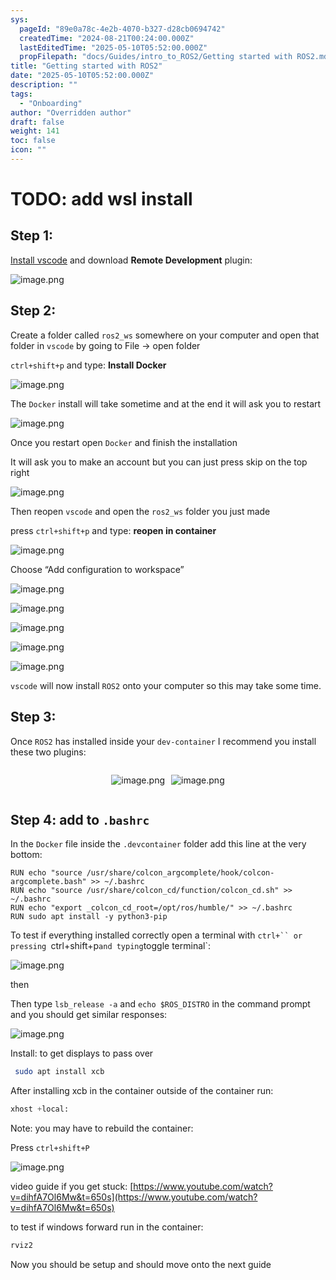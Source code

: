 ```yaml
---
sys:
  pageId: "89e0a78c-4e2b-4070-b327-d28cb0694742"
  createdTime: "2024-08-21T00:24:00.000Z"
  lastEditedTime: "2025-05-10T05:52:00.000Z"
  propFilepath: "docs/Guides/intro_to_ROS2/Getting started with ROS2.md"
title: "Getting started with ROS2"
date: "2025-05-10T05:52:00.000Z"
description: ""
tags:
  - "Onboarding"
author: "Overridden author"
draft: false
weight: 141
toc: false
icon: ""
---
```


# TODO: add wsl install

## Step 1:

[Install vscode](https://code.visualstudio.com/download) and download **Remote Development** plugin:

![image.png](https://prod-files-secure.s3.us-west-2.amazonaws.com/d518164a-d88e-44d1-a4ee-3adb3bd8bce0/efb52993-1881-4a40-b95e-6f020334f022/image.png?X-Amz-Algorithm=AWS4-HMAC-SHA256&X-Amz-Content-Sha256=UNSIGNED-PAYLOAD&X-Amz-Credential=ASIAZI2LB466XGDISWQT%2F20250612%2Fus-west-2%2Fs3%2Faws4_request&X-Amz-Date=20250612T230928Z&X-Amz-Expires=3600&X-Amz-Security-Token=IQoJb3JpZ2luX2VjEB8aCXVzLXdlc3QtMiJIMEYCIQDOgye6Ha0kFePJiTjBkygwPfvFj6looukfUY1SKnfw6QIhAK%2BoSQemd5FA3GaztPQohMHpgFZ7hRevC7WW6ydm4HmlKogECPj%2F%2F%2F%2F%2F%2F%2F%2F%2F%2FwEQABoMNjM3NDIzMTgzODA1Igz5EF3MiTf8LJkjhlAq3AN7DcFVmedVUG8JSJntCOovv1LgBq9nA5lerumrrrofYYgAfV9xRA0Z6hV4IzTLn5L1HcIxGHAK9nHSi9C7Y0r2JzkgLfDNqlVuz%2FGeuYURYBC2yzfpwT0wnyWso8TJT9fvOaPneR%2Fq3XuMLYE30dtmO72R6vy9rt%2BWQt%2FITFA5zTqjbusuzjm6vY%2BpgU7iVtxFriEyEbASc6lniFz1FyX5dcboOWIyL9BqcYkAk7AUm9gJ8TlMCgJgzThAa5FXaWmk%2FVRLaukCcHm28z9bDnv8zd7GFjOtBXnzMaEjlvbg0w6uP5tWHXy6X8A4gb1gbV%2Bd5qpylPfZWG74A6HE8OS8qqlyLnX8b%2BXAPzyMsPhGuy7HxcC4xtDRrr39vWail5jreGfCvtEvT5New%2BkaXVsXysjJ0R9jCjd6gJsbbfpq7oK4dPDp1BInLhczRFqqjCqo5tfWh3B2t50nMC8sWgDUuakHw0%2FIBCqNkNDkyK2443UBL7KfTpXJyPzvajEyFxLTVF3QW50c1k92W3kPFF8MPtK%2B6GoZPJ8ekgDQD19e81BX6Te383nXAuRcXtZpDMYv%2FIci0%2F4MYwcOooZngadbrEhIzDDsVYelUckTKLFcw3oPuSwZhSw72QDNcTC1uK3CBjqkAclQmOCoBoss363%2FCqeeYBrZo7C%2B5e7YB1Z%2BNLs1z0c1bb3H%2BaLnBP3cy6EHv2zOEz5UYX14Ni5FEj%2FBxr0XcRGKoxoDaz5n7RvzSC%2By19tqBB83Kckfg3Xi8xFwqGiOv3hH7zE3QehMQr7zr5HfOxxAP1ROfjWsgzsVCA1V3oYlslJFPpuNUFfLEYENVRyhAxFskmMmqgs3PXXoyWfmap0ET6Lp&X-Amz-Signature=f9c7932e49562fa028059f25e42b6689c9ea0d4f2f271892fffcb4b173daa6ff&X-Amz-SignedHeaders=host&x-amz-checksum-mode=ENABLED&x-id=GetObject)

## Step 2:

Create a folder called `ros2_ws` somewhere on your computer and open that folder in `vscode` by going to File → open folder 

`ctrl+shift+p` and type: **Install Docker**

![image.png](https://prod-files-secure.s3.us-west-2.amazonaws.com/d518164a-d88e-44d1-a4ee-3adb3bd8bce0/2269dc0e-1cd5-47ff-bceb-c04ad9b2eab0/image.png?X-Amz-Algorithm=AWS4-HMAC-SHA256&X-Amz-Content-Sha256=UNSIGNED-PAYLOAD&X-Amz-Credential=ASIAZI2LB466XGDISWQT%2F20250612%2Fus-west-2%2Fs3%2Faws4_request&X-Amz-Date=20250612T230928Z&X-Amz-Expires=3600&X-Amz-Security-Token=IQoJb3JpZ2luX2VjEB8aCXVzLXdlc3QtMiJIMEYCIQDOgye6Ha0kFePJiTjBkygwPfvFj6looukfUY1SKnfw6QIhAK%2BoSQemd5FA3GaztPQohMHpgFZ7hRevC7WW6ydm4HmlKogECPj%2F%2F%2F%2F%2F%2F%2F%2F%2F%2FwEQABoMNjM3NDIzMTgzODA1Igz5EF3MiTf8LJkjhlAq3AN7DcFVmedVUG8JSJntCOovv1LgBq9nA5lerumrrrofYYgAfV9xRA0Z6hV4IzTLn5L1HcIxGHAK9nHSi9C7Y0r2JzkgLfDNqlVuz%2FGeuYURYBC2yzfpwT0wnyWso8TJT9fvOaPneR%2Fq3XuMLYE30dtmO72R6vy9rt%2BWQt%2FITFA5zTqjbusuzjm6vY%2BpgU7iVtxFriEyEbASc6lniFz1FyX5dcboOWIyL9BqcYkAk7AUm9gJ8TlMCgJgzThAa5FXaWmk%2FVRLaukCcHm28z9bDnv8zd7GFjOtBXnzMaEjlvbg0w6uP5tWHXy6X8A4gb1gbV%2Bd5qpylPfZWG74A6HE8OS8qqlyLnX8b%2BXAPzyMsPhGuy7HxcC4xtDRrr39vWail5jreGfCvtEvT5New%2BkaXVsXysjJ0R9jCjd6gJsbbfpq7oK4dPDp1BInLhczRFqqjCqo5tfWh3B2t50nMC8sWgDUuakHw0%2FIBCqNkNDkyK2443UBL7KfTpXJyPzvajEyFxLTVF3QW50c1k92W3kPFF8MPtK%2B6GoZPJ8ekgDQD19e81BX6Te383nXAuRcXtZpDMYv%2FIci0%2F4MYwcOooZngadbrEhIzDDsVYelUckTKLFcw3oPuSwZhSw72QDNcTC1uK3CBjqkAclQmOCoBoss363%2FCqeeYBrZo7C%2B5e7YB1Z%2BNLs1z0c1bb3H%2BaLnBP3cy6EHv2zOEz5UYX14Ni5FEj%2FBxr0XcRGKoxoDaz5n7RvzSC%2By19tqBB83Kckfg3Xi8xFwqGiOv3hH7zE3QehMQr7zr5HfOxxAP1ROfjWsgzsVCA1V3oYlslJFPpuNUFfLEYENVRyhAxFskmMmqgs3PXXoyWfmap0ET6Lp&X-Amz-Signature=f91776d854e8698b5083596845b5dc2859ff76200f5e8b3d4f8c4c9df3ae6eda&X-Amz-SignedHeaders=host&x-amz-checksum-mode=ENABLED&x-id=GetObject)

The `Docker` install will take sometime and at the end it will ask you to restart

![image.png](https://prod-files-secure.s3.us-west-2.amazonaws.com/d518164a-d88e-44d1-a4ee-3adb3bd8bce0/ed233f78-be33-4b1f-b89c-9c346c0e961e/image.png?X-Amz-Algorithm=AWS4-HMAC-SHA256&X-Amz-Content-Sha256=UNSIGNED-PAYLOAD&X-Amz-Credential=ASIAZI2LB466XGDISWQT%2F20250612%2Fus-west-2%2Fs3%2Faws4_request&X-Amz-Date=20250612T230928Z&X-Amz-Expires=3600&X-Amz-Security-Token=IQoJb3JpZ2luX2VjEB8aCXVzLXdlc3QtMiJIMEYCIQDOgye6Ha0kFePJiTjBkygwPfvFj6looukfUY1SKnfw6QIhAK%2BoSQemd5FA3GaztPQohMHpgFZ7hRevC7WW6ydm4HmlKogECPj%2F%2F%2F%2F%2F%2F%2F%2F%2F%2FwEQABoMNjM3NDIzMTgzODA1Igz5EF3MiTf8LJkjhlAq3AN7DcFVmedVUG8JSJntCOovv1LgBq9nA5lerumrrrofYYgAfV9xRA0Z6hV4IzTLn5L1HcIxGHAK9nHSi9C7Y0r2JzkgLfDNqlVuz%2FGeuYURYBC2yzfpwT0wnyWso8TJT9fvOaPneR%2Fq3XuMLYE30dtmO72R6vy9rt%2BWQt%2FITFA5zTqjbusuzjm6vY%2BpgU7iVtxFriEyEbASc6lniFz1FyX5dcboOWIyL9BqcYkAk7AUm9gJ8TlMCgJgzThAa5FXaWmk%2FVRLaukCcHm28z9bDnv8zd7GFjOtBXnzMaEjlvbg0w6uP5tWHXy6X8A4gb1gbV%2Bd5qpylPfZWG74A6HE8OS8qqlyLnX8b%2BXAPzyMsPhGuy7HxcC4xtDRrr39vWail5jreGfCvtEvT5New%2BkaXVsXysjJ0R9jCjd6gJsbbfpq7oK4dPDp1BInLhczRFqqjCqo5tfWh3B2t50nMC8sWgDUuakHw0%2FIBCqNkNDkyK2443UBL7KfTpXJyPzvajEyFxLTVF3QW50c1k92W3kPFF8MPtK%2B6GoZPJ8ekgDQD19e81BX6Te383nXAuRcXtZpDMYv%2FIci0%2F4MYwcOooZngadbrEhIzDDsVYelUckTKLFcw3oPuSwZhSw72QDNcTC1uK3CBjqkAclQmOCoBoss363%2FCqeeYBrZo7C%2B5e7YB1Z%2BNLs1z0c1bb3H%2BaLnBP3cy6EHv2zOEz5UYX14Ni5FEj%2FBxr0XcRGKoxoDaz5n7RvzSC%2By19tqBB83Kckfg3Xi8xFwqGiOv3hH7zE3QehMQr7zr5HfOxxAP1ROfjWsgzsVCA1V3oYlslJFPpuNUFfLEYENVRyhAxFskmMmqgs3PXXoyWfmap0ET6Lp&X-Amz-Signature=742dbe77e4e65b49b7d0770c5e93e4ddd42d9666005306023f89833dd7f77611&X-Amz-SignedHeaders=host&x-amz-checksum-mode=ENABLED&x-id=GetObject)

Once you restart open `Docker` and finish the installation

It will ask you to make an account but you can just press skip on the top right

![image.png](https://prod-files-secure.s3.us-west-2.amazonaws.com/d518164a-d88e-44d1-a4ee-3adb3bd8bce0/21010ad9-1659-4fd9-9f59-9932a09b2a3d/image.png?X-Amz-Algorithm=AWS4-HMAC-SHA256&X-Amz-Content-Sha256=UNSIGNED-PAYLOAD&X-Amz-Credential=ASIAZI2LB466XGDISWQT%2F20250612%2Fus-west-2%2Fs3%2Faws4_request&X-Amz-Date=20250612T230928Z&X-Amz-Expires=3600&X-Amz-Security-Token=IQoJb3JpZ2luX2VjEB8aCXVzLXdlc3QtMiJIMEYCIQDOgye6Ha0kFePJiTjBkygwPfvFj6looukfUY1SKnfw6QIhAK%2BoSQemd5FA3GaztPQohMHpgFZ7hRevC7WW6ydm4HmlKogECPj%2F%2F%2F%2F%2F%2F%2F%2F%2F%2FwEQABoMNjM3NDIzMTgzODA1Igz5EF3MiTf8LJkjhlAq3AN7DcFVmedVUG8JSJntCOovv1LgBq9nA5lerumrrrofYYgAfV9xRA0Z6hV4IzTLn5L1HcIxGHAK9nHSi9C7Y0r2JzkgLfDNqlVuz%2FGeuYURYBC2yzfpwT0wnyWso8TJT9fvOaPneR%2Fq3XuMLYE30dtmO72R6vy9rt%2BWQt%2FITFA5zTqjbusuzjm6vY%2BpgU7iVtxFriEyEbASc6lniFz1FyX5dcboOWIyL9BqcYkAk7AUm9gJ8TlMCgJgzThAa5FXaWmk%2FVRLaukCcHm28z9bDnv8zd7GFjOtBXnzMaEjlvbg0w6uP5tWHXy6X8A4gb1gbV%2Bd5qpylPfZWG74A6HE8OS8qqlyLnX8b%2BXAPzyMsPhGuy7HxcC4xtDRrr39vWail5jreGfCvtEvT5New%2BkaXVsXysjJ0R9jCjd6gJsbbfpq7oK4dPDp1BInLhczRFqqjCqo5tfWh3B2t50nMC8sWgDUuakHw0%2FIBCqNkNDkyK2443UBL7KfTpXJyPzvajEyFxLTVF3QW50c1k92W3kPFF8MPtK%2B6GoZPJ8ekgDQD19e81BX6Te383nXAuRcXtZpDMYv%2FIci0%2F4MYwcOooZngadbrEhIzDDsVYelUckTKLFcw3oPuSwZhSw72QDNcTC1uK3CBjqkAclQmOCoBoss363%2FCqeeYBrZo7C%2B5e7YB1Z%2BNLs1z0c1bb3H%2BaLnBP3cy6EHv2zOEz5UYX14Ni5FEj%2FBxr0XcRGKoxoDaz5n7RvzSC%2By19tqBB83Kckfg3Xi8xFwqGiOv3hH7zE3QehMQr7zr5HfOxxAP1ROfjWsgzsVCA1V3oYlslJFPpuNUFfLEYENVRyhAxFskmMmqgs3PXXoyWfmap0ET6Lp&X-Amz-Signature=5fae113d6786d8f4fa0a91c2f9e77b66963784ac835e191a59a683a84577b23a&X-Amz-SignedHeaders=host&x-amz-checksum-mode=ENABLED&x-id=GetObject)

Then reopen `vscode` and open the `ros2_ws` folder you just made

press `ctrl+shift+p` and type: **reopen in container**

![image.png](https://prod-files-secure.s3.us-west-2.amazonaws.com/d518164a-d88e-44d1-a4ee-3adb3bd8bce0/4e93b8c2-41ad-488c-8095-c74205196118/image.png?X-Amz-Algorithm=AWS4-HMAC-SHA256&X-Amz-Content-Sha256=UNSIGNED-PAYLOAD&X-Amz-Credential=ASIAZI2LB466XGDISWQT%2F20250612%2Fus-west-2%2Fs3%2Faws4_request&X-Amz-Date=20250612T230928Z&X-Amz-Expires=3600&X-Amz-Security-Token=IQoJb3JpZ2luX2VjEB8aCXVzLXdlc3QtMiJIMEYCIQDOgye6Ha0kFePJiTjBkygwPfvFj6looukfUY1SKnfw6QIhAK%2BoSQemd5FA3GaztPQohMHpgFZ7hRevC7WW6ydm4HmlKogECPj%2F%2F%2F%2F%2F%2F%2F%2F%2F%2FwEQABoMNjM3NDIzMTgzODA1Igz5EF3MiTf8LJkjhlAq3AN7DcFVmedVUG8JSJntCOovv1LgBq9nA5lerumrrrofYYgAfV9xRA0Z6hV4IzTLn5L1HcIxGHAK9nHSi9C7Y0r2JzkgLfDNqlVuz%2FGeuYURYBC2yzfpwT0wnyWso8TJT9fvOaPneR%2Fq3XuMLYE30dtmO72R6vy9rt%2BWQt%2FITFA5zTqjbusuzjm6vY%2BpgU7iVtxFriEyEbASc6lniFz1FyX5dcboOWIyL9BqcYkAk7AUm9gJ8TlMCgJgzThAa5FXaWmk%2FVRLaukCcHm28z9bDnv8zd7GFjOtBXnzMaEjlvbg0w6uP5tWHXy6X8A4gb1gbV%2Bd5qpylPfZWG74A6HE8OS8qqlyLnX8b%2BXAPzyMsPhGuy7HxcC4xtDRrr39vWail5jreGfCvtEvT5New%2BkaXVsXysjJ0R9jCjd6gJsbbfpq7oK4dPDp1BInLhczRFqqjCqo5tfWh3B2t50nMC8sWgDUuakHw0%2FIBCqNkNDkyK2443UBL7KfTpXJyPzvajEyFxLTVF3QW50c1k92W3kPFF8MPtK%2B6GoZPJ8ekgDQD19e81BX6Te383nXAuRcXtZpDMYv%2FIci0%2F4MYwcOooZngadbrEhIzDDsVYelUckTKLFcw3oPuSwZhSw72QDNcTC1uK3CBjqkAclQmOCoBoss363%2FCqeeYBrZo7C%2B5e7YB1Z%2BNLs1z0c1bb3H%2BaLnBP3cy6EHv2zOEz5UYX14Ni5FEj%2FBxr0XcRGKoxoDaz5n7RvzSC%2By19tqBB83Kckfg3Xi8xFwqGiOv3hH7zE3QehMQr7zr5HfOxxAP1ROfjWsgzsVCA1V3oYlslJFPpuNUFfLEYENVRyhAxFskmMmqgs3PXXoyWfmap0ET6Lp&X-Amz-Signature=c0655887e137dad0091064bc2afb8e7dcdc4ca08142fee8d9c79b8f4d81816f3&X-Amz-SignedHeaders=host&x-amz-checksum-mode=ENABLED&x-id=GetObject)

Choose “Add configuration to workspace”

![image.png](https://prod-files-secure.s3.us-west-2.amazonaws.com/d518164a-d88e-44d1-a4ee-3adb3bd8bce0/9560b282-5060-4989-ba37-97e7b2c22476/image.png?X-Amz-Algorithm=AWS4-HMAC-SHA256&X-Amz-Content-Sha256=UNSIGNED-PAYLOAD&X-Amz-Credential=ASIAZI2LB466XGDISWQT%2F20250612%2Fus-west-2%2Fs3%2Faws4_request&X-Amz-Date=20250612T230928Z&X-Amz-Expires=3600&X-Amz-Security-Token=IQoJb3JpZ2luX2VjEB8aCXVzLXdlc3QtMiJIMEYCIQDOgye6Ha0kFePJiTjBkygwPfvFj6looukfUY1SKnfw6QIhAK%2BoSQemd5FA3GaztPQohMHpgFZ7hRevC7WW6ydm4HmlKogECPj%2F%2F%2F%2F%2F%2F%2F%2F%2F%2FwEQABoMNjM3NDIzMTgzODA1Igz5EF3MiTf8LJkjhlAq3AN7DcFVmedVUG8JSJntCOovv1LgBq9nA5lerumrrrofYYgAfV9xRA0Z6hV4IzTLn5L1HcIxGHAK9nHSi9C7Y0r2JzkgLfDNqlVuz%2FGeuYURYBC2yzfpwT0wnyWso8TJT9fvOaPneR%2Fq3XuMLYE30dtmO72R6vy9rt%2BWQt%2FITFA5zTqjbusuzjm6vY%2BpgU7iVtxFriEyEbASc6lniFz1FyX5dcboOWIyL9BqcYkAk7AUm9gJ8TlMCgJgzThAa5FXaWmk%2FVRLaukCcHm28z9bDnv8zd7GFjOtBXnzMaEjlvbg0w6uP5tWHXy6X8A4gb1gbV%2Bd5qpylPfZWG74A6HE8OS8qqlyLnX8b%2BXAPzyMsPhGuy7HxcC4xtDRrr39vWail5jreGfCvtEvT5New%2BkaXVsXysjJ0R9jCjd6gJsbbfpq7oK4dPDp1BInLhczRFqqjCqo5tfWh3B2t50nMC8sWgDUuakHw0%2FIBCqNkNDkyK2443UBL7KfTpXJyPzvajEyFxLTVF3QW50c1k92W3kPFF8MPtK%2B6GoZPJ8ekgDQD19e81BX6Te383nXAuRcXtZpDMYv%2FIci0%2F4MYwcOooZngadbrEhIzDDsVYelUckTKLFcw3oPuSwZhSw72QDNcTC1uK3CBjqkAclQmOCoBoss363%2FCqeeYBrZo7C%2B5e7YB1Z%2BNLs1z0c1bb3H%2BaLnBP3cy6EHv2zOEz5UYX14Ni5FEj%2FBxr0XcRGKoxoDaz5n7RvzSC%2By19tqBB83Kckfg3Xi8xFwqGiOv3hH7zE3QehMQr7zr5HfOxxAP1ROfjWsgzsVCA1V3oYlslJFPpuNUFfLEYENVRyhAxFskmMmqgs3PXXoyWfmap0ET6Lp&X-Amz-Signature=3e182f0b97927607fe8795cfd421911b039da24f19a404432e1f73d925e4dfff&X-Amz-SignedHeaders=host&x-amz-checksum-mode=ENABLED&x-id=GetObject)

![image.png](https://prod-files-secure.s3.us-west-2.amazonaws.com/d518164a-d88e-44d1-a4ee-3adb3bd8bce0/2ee63f81-886b-48e8-a553-dc6e5eac99e4/image.png?X-Amz-Algorithm=AWS4-HMAC-SHA256&X-Amz-Content-Sha256=UNSIGNED-PAYLOAD&X-Amz-Credential=ASIAZI2LB466XGDISWQT%2F20250612%2Fus-west-2%2Fs3%2Faws4_request&X-Amz-Date=20250612T230928Z&X-Amz-Expires=3600&X-Amz-Security-Token=IQoJb3JpZ2luX2VjEB8aCXVzLXdlc3QtMiJIMEYCIQDOgye6Ha0kFePJiTjBkygwPfvFj6looukfUY1SKnfw6QIhAK%2BoSQemd5FA3GaztPQohMHpgFZ7hRevC7WW6ydm4HmlKogECPj%2F%2F%2F%2F%2F%2F%2F%2F%2F%2FwEQABoMNjM3NDIzMTgzODA1Igz5EF3MiTf8LJkjhlAq3AN7DcFVmedVUG8JSJntCOovv1LgBq9nA5lerumrrrofYYgAfV9xRA0Z6hV4IzTLn5L1HcIxGHAK9nHSi9C7Y0r2JzkgLfDNqlVuz%2FGeuYURYBC2yzfpwT0wnyWso8TJT9fvOaPneR%2Fq3XuMLYE30dtmO72R6vy9rt%2BWQt%2FITFA5zTqjbusuzjm6vY%2BpgU7iVtxFriEyEbASc6lniFz1FyX5dcboOWIyL9BqcYkAk7AUm9gJ8TlMCgJgzThAa5FXaWmk%2FVRLaukCcHm28z9bDnv8zd7GFjOtBXnzMaEjlvbg0w6uP5tWHXy6X8A4gb1gbV%2Bd5qpylPfZWG74A6HE8OS8qqlyLnX8b%2BXAPzyMsPhGuy7HxcC4xtDRrr39vWail5jreGfCvtEvT5New%2BkaXVsXysjJ0R9jCjd6gJsbbfpq7oK4dPDp1BInLhczRFqqjCqo5tfWh3B2t50nMC8sWgDUuakHw0%2FIBCqNkNDkyK2443UBL7KfTpXJyPzvajEyFxLTVF3QW50c1k92W3kPFF8MPtK%2B6GoZPJ8ekgDQD19e81BX6Te383nXAuRcXtZpDMYv%2FIci0%2F4MYwcOooZngadbrEhIzDDsVYelUckTKLFcw3oPuSwZhSw72QDNcTC1uK3CBjqkAclQmOCoBoss363%2FCqeeYBrZo7C%2B5e7YB1Z%2BNLs1z0c1bb3H%2BaLnBP3cy6EHv2zOEz5UYX14Ni5FEj%2FBxr0XcRGKoxoDaz5n7RvzSC%2By19tqBB83Kckfg3Xi8xFwqGiOv3hH7zE3QehMQr7zr5HfOxxAP1ROfjWsgzsVCA1V3oYlslJFPpuNUFfLEYENVRyhAxFskmMmqgs3PXXoyWfmap0ET6Lp&X-Amz-Signature=d4ee1c5cade490e28522bfb0bb95f39765677791c11cec2a728d7db7bf03e55e&X-Amz-SignedHeaders=host&x-amz-checksum-mode=ENABLED&x-id=GetObject)

![image.png](https://prod-files-secure.s3.us-west-2.amazonaws.com/d518164a-d88e-44d1-a4ee-3adb3bd8bce0/ae1580b2-b048-407e-aed9-b584224a7a04/image.png?X-Amz-Algorithm=AWS4-HMAC-SHA256&X-Amz-Content-Sha256=UNSIGNED-PAYLOAD&X-Amz-Credential=ASIAZI2LB466XGDISWQT%2F20250612%2Fus-west-2%2Fs3%2Faws4_request&X-Amz-Date=20250612T230928Z&X-Amz-Expires=3600&X-Amz-Security-Token=IQoJb3JpZ2luX2VjEB8aCXVzLXdlc3QtMiJIMEYCIQDOgye6Ha0kFePJiTjBkygwPfvFj6looukfUY1SKnfw6QIhAK%2BoSQemd5FA3GaztPQohMHpgFZ7hRevC7WW6ydm4HmlKogECPj%2F%2F%2F%2F%2F%2F%2F%2F%2F%2FwEQABoMNjM3NDIzMTgzODA1Igz5EF3MiTf8LJkjhlAq3AN7DcFVmedVUG8JSJntCOovv1LgBq9nA5lerumrrrofYYgAfV9xRA0Z6hV4IzTLn5L1HcIxGHAK9nHSi9C7Y0r2JzkgLfDNqlVuz%2FGeuYURYBC2yzfpwT0wnyWso8TJT9fvOaPneR%2Fq3XuMLYE30dtmO72R6vy9rt%2BWQt%2FITFA5zTqjbusuzjm6vY%2BpgU7iVtxFriEyEbASc6lniFz1FyX5dcboOWIyL9BqcYkAk7AUm9gJ8TlMCgJgzThAa5FXaWmk%2FVRLaukCcHm28z9bDnv8zd7GFjOtBXnzMaEjlvbg0w6uP5tWHXy6X8A4gb1gbV%2Bd5qpylPfZWG74A6HE8OS8qqlyLnX8b%2BXAPzyMsPhGuy7HxcC4xtDRrr39vWail5jreGfCvtEvT5New%2BkaXVsXysjJ0R9jCjd6gJsbbfpq7oK4dPDp1BInLhczRFqqjCqo5tfWh3B2t50nMC8sWgDUuakHw0%2FIBCqNkNDkyK2443UBL7KfTpXJyPzvajEyFxLTVF3QW50c1k92W3kPFF8MPtK%2B6GoZPJ8ekgDQD19e81BX6Te383nXAuRcXtZpDMYv%2FIci0%2F4MYwcOooZngadbrEhIzDDsVYelUckTKLFcw3oPuSwZhSw72QDNcTC1uK3CBjqkAclQmOCoBoss363%2FCqeeYBrZo7C%2B5e7YB1Z%2BNLs1z0c1bb3H%2BaLnBP3cy6EHv2zOEz5UYX14Ni5FEj%2FBxr0XcRGKoxoDaz5n7RvzSC%2By19tqBB83Kckfg3Xi8xFwqGiOv3hH7zE3QehMQr7zr5HfOxxAP1ROfjWsgzsVCA1V3oYlslJFPpuNUFfLEYENVRyhAxFskmMmqgs3PXXoyWfmap0ET6Lp&X-Amz-Signature=1de9fb4040946f12f0c6f55a85c9846fadf371bb9062cce87cebb50b0ce8f381&X-Amz-SignedHeaders=host&x-amz-checksum-mode=ENABLED&x-id=GetObject)

![image.png](https://prod-files-secure.s3.us-west-2.amazonaws.com/d518164a-d88e-44d1-a4ee-3adb3bd8bce0/53255b28-f75e-430f-b9e3-c0ac8577e42b/image.png?X-Amz-Algorithm=AWS4-HMAC-SHA256&X-Amz-Content-Sha256=UNSIGNED-PAYLOAD&X-Amz-Credential=ASIAZI2LB466XGDISWQT%2F20250612%2Fus-west-2%2Fs3%2Faws4_request&X-Amz-Date=20250612T230928Z&X-Amz-Expires=3600&X-Amz-Security-Token=IQoJb3JpZ2luX2VjEB8aCXVzLXdlc3QtMiJIMEYCIQDOgye6Ha0kFePJiTjBkygwPfvFj6looukfUY1SKnfw6QIhAK%2BoSQemd5FA3GaztPQohMHpgFZ7hRevC7WW6ydm4HmlKogECPj%2F%2F%2F%2F%2F%2F%2F%2F%2F%2FwEQABoMNjM3NDIzMTgzODA1Igz5EF3MiTf8LJkjhlAq3AN7DcFVmedVUG8JSJntCOovv1LgBq9nA5lerumrrrofYYgAfV9xRA0Z6hV4IzTLn5L1HcIxGHAK9nHSi9C7Y0r2JzkgLfDNqlVuz%2FGeuYURYBC2yzfpwT0wnyWso8TJT9fvOaPneR%2Fq3XuMLYE30dtmO72R6vy9rt%2BWQt%2FITFA5zTqjbusuzjm6vY%2BpgU7iVtxFriEyEbASc6lniFz1FyX5dcboOWIyL9BqcYkAk7AUm9gJ8TlMCgJgzThAa5FXaWmk%2FVRLaukCcHm28z9bDnv8zd7GFjOtBXnzMaEjlvbg0w6uP5tWHXy6X8A4gb1gbV%2Bd5qpylPfZWG74A6HE8OS8qqlyLnX8b%2BXAPzyMsPhGuy7HxcC4xtDRrr39vWail5jreGfCvtEvT5New%2BkaXVsXysjJ0R9jCjd6gJsbbfpq7oK4dPDp1BInLhczRFqqjCqo5tfWh3B2t50nMC8sWgDUuakHw0%2FIBCqNkNDkyK2443UBL7KfTpXJyPzvajEyFxLTVF3QW50c1k92W3kPFF8MPtK%2B6GoZPJ8ekgDQD19e81BX6Te383nXAuRcXtZpDMYv%2FIci0%2F4MYwcOooZngadbrEhIzDDsVYelUckTKLFcw3oPuSwZhSw72QDNcTC1uK3CBjqkAclQmOCoBoss363%2FCqeeYBrZo7C%2B5e7YB1Z%2BNLs1z0c1bb3H%2BaLnBP3cy6EHv2zOEz5UYX14Ni5FEj%2FBxr0XcRGKoxoDaz5n7RvzSC%2By19tqBB83Kckfg3Xi8xFwqGiOv3hH7zE3QehMQr7zr5HfOxxAP1ROfjWsgzsVCA1V3oYlslJFPpuNUFfLEYENVRyhAxFskmMmqgs3PXXoyWfmap0ET6Lp&X-Amz-Signature=406ca0fd3ec97add4c28c1957bf8926fb4294af9c75dc9501fd5f3e1ba2eb9ba&X-Amz-SignedHeaders=host&x-amz-checksum-mode=ENABLED&x-id=GetObject)

![image.png](https://prod-files-secure.s3.us-west-2.amazonaws.com/d518164a-d88e-44d1-a4ee-3adb3bd8bce0/7c562767-5af9-4ffb-97d1-327bcdf4ee00/image.png?X-Amz-Algorithm=AWS4-HMAC-SHA256&X-Amz-Content-Sha256=UNSIGNED-PAYLOAD&X-Amz-Credential=ASIAZI2LB466XGDISWQT%2F20250612%2Fus-west-2%2Fs3%2Faws4_request&X-Amz-Date=20250612T230928Z&X-Amz-Expires=3600&X-Amz-Security-Token=IQoJb3JpZ2luX2VjEB8aCXVzLXdlc3QtMiJIMEYCIQDOgye6Ha0kFePJiTjBkygwPfvFj6looukfUY1SKnfw6QIhAK%2BoSQemd5FA3GaztPQohMHpgFZ7hRevC7WW6ydm4HmlKogECPj%2F%2F%2F%2F%2F%2F%2F%2F%2F%2FwEQABoMNjM3NDIzMTgzODA1Igz5EF3MiTf8LJkjhlAq3AN7DcFVmedVUG8JSJntCOovv1LgBq9nA5lerumrrrofYYgAfV9xRA0Z6hV4IzTLn5L1HcIxGHAK9nHSi9C7Y0r2JzkgLfDNqlVuz%2FGeuYURYBC2yzfpwT0wnyWso8TJT9fvOaPneR%2Fq3XuMLYE30dtmO72R6vy9rt%2BWQt%2FITFA5zTqjbusuzjm6vY%2BpgU7iVtxFriEyEbASc6lniFz1FyX5dcboOWIyL9BqcYkAk7AUm9gJ8TlMCgJgzThAa5FXaWmk%2FVRLaukCcHm28z9bDnv8zd7GFjOtBXnzMaEjlvbg0w6uP5tWHXy6X8A4gb1gbV%2Bd5qpylPfZWG74A6HE8OS8qqlyLnX8b%2BXAPzyMsPhGuy7HxcC4xtDRrr39vWail5jreGfCvtEvT5New%2BkaXVsXysjJ0R9jCjd6gJsbbfpq7oK4dPDp1BInLhczRFqqjCqo5tfWh3B2t50nMC8sWgDUuakHw0%2FIBCqNkNDkyK2443UBL7KfTpXJyPzvajEyFxLTVF3QW50c1k92W3kPFF8MPtK%2B6GoZPJ8ekgDQD19e81BX6Te383nXAuRcXtZpDMYv%2FIci0%2F4MYwcOooZngadbrEhIzDDsVYelUckTKLFcw3oPuSwZhSw72QDNcTC1uK3CBjqkAclQmOCoBoss363%2FCqeeYBrZo7C%2B5e7YB1Z%2BNLs1z0c1bb3H%2BaLnBP3cy6EHv2zOEz5UYX14Ni5FEj%2FBxr0XcRGKoxoDaz5n7RvzSC%2By19tqBB83Kckfg3Xi8xFwqGiOv3hH7zE3QehMQr7zr5HfOxxAP1ROfjWsgzsVCA1V3oYlslJFPpuNUFfLEYENVRyhAxFskmMmqgs3PXXoyWfmap0ET6Lp&X-Amz-Signature=fd7030ac49e3baff84b953bc9839576f37758c02e2d425d9371465509fbefa18&X-Amz-SignedHeaders=host&x-amz-checksum-mode=ENABLED&x-id=GetObject)

`vscode` will now install `ROS2` onto your computer so this may take some time.

## Step 3:

Once `ROS2` has installed inside your `dev-container` I recommend you install these two plugins:

<div style="display: flex;flex-direction: row; column-gap:10px; max-width: 630px;justify-content: center;">
<div>

![image.png](https://prod-files-secure.s3.us-west-2.amazonaws.com/d518164a-d88e-44d1-a4ee-3adb3bd8bce0/3fc3d550-5a54-4ba1-ba6b-faa01cdb7369/image.png?X-Amz-Algorithm=AWS4-HMAC-SHA256&X-Amz-Content-Sha256=UNSIGNED-PAYLOAD&X-Amz-Credential=ASIAZI2LB4664OHVAH4F%2F20250612%2Fus-west-2%2Fs3%2Faws4_request&X-Amz-Date=20250612T230932Z&X-Amz-Expires=3600&X-Amz-Security-Token=IQoJb3JpZ2luX2VjEB8aCXVzLXdlc3QtMiJHMEUCIDS2TYyU6FZ%2FB0Pitf8tgoI1xeyF5uWgQcDTYTGlvceHAiEA2xdmygzTph7KcE%2BoHsoHu5T0sdSLZim%2BYKiOPVvu4HcqiAQI%2BP%2F%2F%2F%2F%2F%2F%2F%2F%2F%2FARAAGgw2Mzc0MjMxODM4MDUiDKfqejU6saSP1fjF4yrcA%2FNaAQsFuveB7zuyFxohqtjfsv%2F1lOZSTNCOIr94vca8xW37ElXwOST1EHMwa9kuktauVvKvhFWethjCTz5ooSN99gf8ChvfC4CxNj4IVN%2B%2Fy8p0%2FMvuKojNChGriTHAXwT15inHPt0DSv3Fzz%2B1Y4Ym3Vy1C7mERqbpTwZ4mR1L690NDA%2FJXeOEMWSMS4j%2F0iVSNvqolKS0VKfw4w8doAcHCU0zBq8lMoMfYIXdi0BVEsQ5KzRZ881mhJdzS0N%2FSE8g3h%2FNi1EFld1%2FU3H8%2BoYbVLjWMCus880l5fv3ljvXMEAI8JtPGdn5%2B5RV4mJBrkdQMkEk9KMFVLeucXvc7bs%2FId6mEBvzKiNm74KOdW%2BMnFKxfFmeZ4n4nVzwDHiYr46DXj%2FvL3PxquwRTJfwiF7D8lKKfnHrtdfQ74oFnLf7L8xIoOM1ew5KN%2FEwUN76zAVOvWeVYrTV9JlqdhRjbBqaNH6Aj2whfBWsN7e6igMxFlXqsZiXY5OX3VoKtUkY84U2ejvj2m8PuVMwEel7KlceTrTyYekyurscJ2h9CHGwCFlPbNF9YlBCKAmmfQuG2%2FsX3meQDTv4umcp4DE2yXthwlfeYW9ImMJu8Ohj96pcYdv7U%2BnNbZ1vwlbvMLe4rcIGOqUBbJehr1kp%2FeFpG3rIKoTRQv%2BU92qsi6x2tPdomRyx29xvYpYX0OFuxaKlBtP5xbCEWeJ3Zkh3d0EmPpkS%2BghFaDraOq6mVF7bWeTiw0cHUKtDJx917TMDBu%2Bjjy6TAV2rBZ4qqVUB9VQ9%2FnlNsdVhg2xxywkzAgKAcD9AF5baj7c6QXpQLt61Pd3CQGbBcgcQQN8tTloAsxi0Lo%2BzIY7h%2BuVWSPQL&X-Amz-Signature=d6927f4b2b954974e29f7b095ae6550e497424d4a35f94c428526f93fc41bd7f&X-Amz-SignedHeaders=host&x-amz-checksum-mode=ENABLED&x-id=GetObject)

</div>
<div>

![image.png](https://prod-files-secure.s3.us-west-2.amazonaws.com/d518164a-d88e-44d1-a4ee-3adb3bd8bce0/d994cc66-13c2-4093-a5a3-f84cf4601a82/image.png?X-Amz-Algorithm=AWS4-HMAC-SHA256&X-Amz-Content-Sha256=UNSIGNED-PAYLOAD&X-Amz-Credential=ASIAZI2LB4664T64ZRKW%2F20250612%2Fus-west-2%2Fs3%2Faws4_request&X-Amz-Date=20250612T230934Z&X-Amz-Expires=3600&X-Amz-Security-Token=IQoJb3JpZ2luX2VjEB8aCXVzLXdlc3QtMiJGMEQCIBek0xDLlLYE1TPoe7IOvpS4j9JkOtpTprIDvpdWb3KLAiA0e8kSkDgRmvLnwT%2FLVVVRsF94HnmK93yIOlMmTRsjQSqIBAj4%2F%2F%2F%2F%2F%2F%2F%2F%2F%2F8BEAAaDDYzNzQyMzE4MzgwNSIMxMRrpTNk30i%2FHY1JKtwDCp%2BGw5tDJ%2FSXZO4904b8K%2FsM3kSrAkcyfd%2B%2Be7KFGiKOOVlhJa2BiLcpNCYOHP98qt7n5QHSff%2Fu4jEf8ivjzpdFde1o2WexeQtwcBd%2BtJoMwyWh%2Fcu9Qt0Rvl9K2aUsh7jtj%2FPHzKNSTKQ3HV9ndDeMvxPKdHqLXS%2BGsBAZysF2Gm3cT8hUzX26jvS7qrcuHv82uztkX2ad%2FK7%2FxjmRFtetKYHBbtCm9jUrGhZRx2euieYN0pEVAZMTdazBE0L31p%2FeDvyEn2iwwhNFHGWe6KnNmhOlFcVPUBtJvtCrp0VqFOEsbm6pXAVL2mL1rVpVOK5S1EMvhh5wHEquGmf%2B6mhEDFBRbUCa75pB8pxYOeqUexHMpBpGdF3chEq%2FWgkDcQ2RP%2BnSFFXBvZrc6ABXuTkUDKR02WAeI38%2B1S3PM6TY4L7pI%2B1xdV8mVumvx2RNZHB2t%2B7%2Bd6lm7JeSB6vc8kLzrIM4WEPamjGyY2QbIbzh0pjGbH0pJUVoA5P%2F%2FUIIhiXBL11A21BWkMpwyCmx%2B3ljzjH3SuSC8xFotVq9vDS1JrjwOLodmtpubeYIzOMOIuK15YiWdt9%2F1sFYGob6n0MSWOhZ8NQToOuj%2FBJjPYkQH10aFvL1yG04bQow2bitwgY6pgHxiLoqBLtLkGV8Ri36cujHr5XNLdgW3mhR%2FDlo0fBKk28d%2B2waTSjeT2%2F0K6p79jsJNGOgBKTNABlmKMSJLNcT%2FPSgCmqLD%2F0b%2BQYLMLdzG9wX8P9Zt2LFeHd2gi8yDfVE2mfwHRqrgI1UfIAvsGlC22T9CEwU%2BHnd7Cbka0Y7iRT2I0uC5QRcLRdB3qmEAOIwgS3jrT4axOH9GMjcYvztlxgj9Nz0&X-Amz-Signature=41808552dedef24c09e6b03200fe18093c538b7ea2841e49ebbb6d000b374f39&X-Amz-SignedHeaders=host&x-amz-checksum-mode=ENABLED&x-id=GetObject)

</div>
</div>

## Step 4: add to `.bashrc`

In the `Docker` file inside the `.devcontainer` folder add this line at the very bottom: 

```docker
RUN echo "source /usr/share/colcon_argcomplete/hook/colcon-argcomplete.bash" >> ~/.bashrc
RUN echo "source /usr/share/colcon_cd/function/colcon_cd.sh" >> ~/.bashrc
RUN echo "export _colcon_cd_root=/opt/ros/humble/" >> ~/.bashrc
RUN sudo apt install -y python3-pip 
```

To test if everything installed correctly open a terminal with `ctrl+`` or pressing `ctrl+shift+p` and typing `toggle terminal`:

![image.png](https://prod-files-secure.s3.us-west-2.amazonaws.com/d518164a-d88e-44d1-a4ee-3adb3bd8bce0/6a4943d8-b04e-4c02-9a58-775f3384d1a5/image.png?X-Amz-Algorithm=AWS4-HMAC-SHA256&X-Amz-Content-Sha256=UNSIGNED-PAYLOAD&X-Amz-Credential=ASIAZI2LB466XGDISWQT%2F20250612%2Fus-west-2%2Fs3%2Faws4_request&X-Amz-Date=20250612T230928Z&X-Amz-Expires=3600&X-Amz-Security-Token=IQoJb3JpZ2luX2VjEB8aCXVzLXdlc3QtMiJIMEYCIQDOgye6Ha0kFePJiTjBkygwPfvFj6looukfUY1SKnfw6QIhAK%2BoSQemd5FA3GaztPQohMHpgFZ7hRevC7WW6ydm4HmlKogECPj%2F%2F%2F%2F%2F%2F%2F%2F%2F%2FwEQABoMNjM3NDIzMTgzODA1Igz5EF3MiTf8LJkjhlAq3AN7DcFVmedVUG8JSJntCOovv1LgBq9nA5lerumrrrofYYgAfV9xRA0Z6hV4IzTLn5L1HcIxGHAK9nHSi9C7Y0r2JzkgLfDNqlVuz%2FGeuYURYBC2yzfpwT0wnyWso8TJT9fvOaPneR%2Fq3XuMLYE30dtmO72R6vy9rt%2BWQt%2FITFA5zTqjbusuzjm6vY%2BpgU7iVtxFriEyEbASc6lniFz1FyX5dcboOWIyL9BqcYkAk7AUm9gJ8TlMCgJgzThAa5FXaWmk%2FVRLaukCcHm28z9bDnv8zd7GFjOtBXnzMaEjlvbg0w6uP5tWHXy6X8A4gb1gbV%2Bd5qpylPfZWG74A6HE8OS8qqlyLnX8b%2BXAPzyMsPhGuy7HxcC4xtDRrr39vWail5jreGfCvtEvT5New%2BkaXVsXysjJ0R9jCjd6gJsbbfpq7oK4dPDp1BInLhczRFqqjCqo5tfWh3B2t50nMC8sWgDUuakHw0%2FIBCqNkNDkyK2443UBL7KfTpXJyPzvajEyFxLTVF3QW50c1k92W3kPFF8MPtK%2B6GoZPJ8ekgDQD19e81BX6Te383nXAuRcXtZpDMYv%2FIci0%2F4MYwcOooZngadbrEhIzDDsVYelUckTKLFcw3oPuSwZhSw72QDNcTC1uK3CBjqkAclQmOCoBoss363%2FCqeeYBrZo7C%2B5e7YB1Z%2BNLs1z0c1bb3H%2BaLnBP3cy6EHv2zOEz5UYX14Ni5FEj%2FBxr0XcRGKoxoDaz5n7RvzSC%2By19tqBB83Kckfg3Xi8xFwqGiOv3hH7zE3QehMQr7zr5HfOxxAP1ROfjWsgzsVCA1V3oYlslJFPpuNUFfLEYENVRyhAxFskmMmqgs3PXXoyWfmap0ET6Lp&X-Amz-Signature=3c0f8019e2d6665540bf615890bc8a7864a46feb3f145276e3e5a91bde22dc06&X-Amz-SignedHeaders=host&x-amz-checksum-mode=ENABLED&x-id=GetObject)

then 

Then type `lsb_release -a` and `echo $ROS_DISTRO` in the command prompt and you should get similar responses:

![image.png](https://prod-files-secure.s3.us-west-2.amazonaws.com/d518164a-d88e-44d1-a4ee-3adb3bd8bce0/3e635dec-a805-4e85-8b9e-d000e5b71a4e/image.png?X-Amz-Algorithm=AWS4-HMAC-SHA256&X-Amz-Content-Sha256=UNSIGNED-PAYLOAD&X-Amz-Credential=ASIAZI2LB466XGDISWQT%2F20250612%2Fus-west-2%2Fs3%2Faws4_request&X-Amz-Date=20250612T230928Z&X-Amz-Expires=3600&X-Amz-Security-Token=IQoJb3JpZ2luX2VjEB8aCXVzLXdlc3QtMiJIMEYCIQDOgye6Ha0kFePJiTjBkygwPfvFj6looukfUY1SKnfw6QIhAK%2BoSQemd5FA3GaztPQohMHpgFZ7hRevC7WW6ydm4HmlKogECPj%2F%2F%2F%2F%2F%2F%2F%2F%2F%2FwEQABoMNjM3NDIzMTgzODA1Igz5EF3MiTf8LJkjhlAq3AN7DcFVmedVUG8JSJntCOovv1LgBq9nA5lerumrrrofYYgAfV9xRA0Z6hV4IzTLn5L1HcIxGHAK9nHSi9C7Y0r2JzkgLfDNqlVuz%2FGeuYURYBC2yzfpwT0wnyWso8TJT9fvOaPneR%2Fq3XuMLYE30dtmO72R6vy9rt%2BWQt%2FITFA5zTqjbusuzjm6vY%2BpgU7iVtxFriEyEbASc6lniFz1FyX5dcboOWIyL9BqcYkAk7AUm9gJ8TlMCgJgzThAa5FXaWmk%2FVRLaukCcHm28z9bDnv8zd7GFjOtBXnzMaEjlvbg0w6uP5tWHXy6X8A4gb1gbV%2Bd5qpylPfZWG74A6HE8OS8qqlyLnX8b%2BXAPzyMsPhGuy7HxcC4xtDRrr39vWail5jreGfCvtEvT5New%2BkaXVsXysjJ0R9jCjd6gJsbbfpq7oK4dPDp1BInLhczRFqqjCqo5tfWh3B2t50nMC8sWgDUuakHw0%2FIBCqNkNDkyK2443UBL7KfTpXJyPzvajEyFxLTVF3QW50c1k92W3kPFF8MPtK%2B6GoZPJ8ekgDQD19e81BX6Te383nXAuRcXtZpDMYv%2FIci0%2F4MYwcOooZngadbrEhIzDDsVYelUckTKLFcw3oPuSwZhSw72QDNcTC1uK3CBjqkAclQmOCoBoss363%2FCqeeYBrZo7C%2B5e7YB1Z%2BNLs1z0c1bb3H%2BaLnBP3cy6EHv2zOEz5UYX14Ni5FEj%2FBxr0XcRGKoxoDaz5n7RvzSC%2By19tqBB83Kckfg3Xi8xFwqGiOv3hH7zE3QehMQr7zr5HfOxxAP1ROfjWsgzsVCA1V3oYlslJFPpuNUFfLEYENVRyhAxFskmMmqgs3PXXoyWfmap0ET6Lp&X-Amz-Signature=9f865e5cd403fa45f9ac5c4d9ac80f8b31ac9e1913dc9897b58970e519b1388e&X-Amz-SignedHeaders=host&x-amz-checksum-mode=ENABLED&x-id=GetObject)

Install:  to get displays to pass over

```bash
 sudo apt install xcb
```

After installing xcb in the container outside of the container run:

```python
xhost +local:
```

Note: you may have to rebuild the container:

Press `ctrl+shift+P`

![image.png](https://prod-files-secure.s3.us-west-2.amazonaws.com/d518164a-d88e-44d1-a4ee-3adb3bd8bce0/6c2be660-2618-4c38-9c26-53554f7a0b7b/image.png?X-Amz-Algorithm=AWS4-HMAC-SHA256&X-Amz-Content-Sha256=UNSIGNED-PAYLOAD&X-Amz-Credential=ASIAZI2LB466XGDISWQT%2F20250612%2Fus-west-2%2Fs3%2Faws4_request&X-Amz-Date=20250612T230928Z&X-Amz-Expires=3600&X-Amz-Security-Token=IQoJb3JpZ2luX2VjEB8aCXVzLXdlc3QtMiJIMEYCIQDOgye6Ha0kFePJiTjBkygwPfvFj6looukfUY1SKnfw6QIhAK%2BoSQemd5FA3GaztPQohMHpgFZ7hRevC7WW6ydm4HmlKogECPj%2F%2F%2F%2F%2F%2F%2F%2F%2F%2FwEQABoMNjM3NDIzMTgzODA1Igz5EF3MiTf8LJkjhlAq3AN7DcFVmedVUG8JSJntCOovv1LgBq9nA5lerumrrrofYYgAfV9xRA0Z6hV4IzTLn5L1HcIxGHAK9nHSi9C7Y0r2JzkgLfDNqlVuz%2FGeuYURYBC2yzfpwT0wnyWso8TJT9fvOaPneR%2Fq3XuMLYE30dtmO72R6vy9rt%2BWQt%2FITFA5zTqjbusuzjm6vY%2BpgU7iVtxFriEyEbASc6lniFz1FyX5dcboOWIyL9BqcYkAk7AUm9gJ8TlMCgJgzThAa5FXaWmk%2FVRLaukCcHm28z9bDnv8zd7GFjOtBXnzMaEjlvbg0w6uP5tWHXy6X8A4gb1gbV%2Bd5qpylPfZWG74A6HE8OS8qqlyLnX8b%2BXAPzyMsPhGuy7HxcC4xtDRrr39vWail5jreGfCvtEvT5New%2BkaXVsXysjJ0R9jCjd6gJsbbfpq7oK4dPDp1BInLhczRFqqjCqo5tfWh3B2t50nMC8sWgDUuakHw0%2FIBCqNkNDkyK2443UBL7KfTpXJyPzvajEyFxLTVF3QW50c1k92W3kPFF8MPtK%2B6GoZPJ8ekgDQD19e81BX6Te383nXAuRcXtZpDMYv%2FIci0%2F4MYwcOooZngadbrEhIzDDsVYelUckTKLFcw3oPuSwZhSw72QDNcTC1uK3CBjqkAclQmOCoBoss363%2FCqeeYBrZo7C%2B5e7YB1Z%2BNLs1z0c1bb3H%2BaLnBP3cy6EHv2zOEz5UYX14Ni5FEj%2FBxr0XcRGKoxoDaz5n7RvzSC%2By19tqBB83Kckfg3Xi8xFwqGiOv3hH7zE3QehMQr7zr5HfOxxAP1ROfjWsgzsVCA1V3oYlslJFPpuNUFfLEYENVRyhAxFskmMmqgs3PXXoyWfmap0ET6Lp&X-Amz-Signature=6791b42c480aa17c097f0ecdde0ff65ea4e531046af103993ea54bdf41033aa1&X-Amz-SignedHeaders=host&x-amz-checksum-mode=ENABLED&x-id=GetObject)

video guide if you get stuck: [https://www.youtube.com/watch?v=dihfA7Ol6Mw&t=650s](https://www.youtube.com/watch?v=dihfA7Ol6Mw&t=650s)

to test if windows forward run in the container:

```bash
rviz2
```

Now you should be setup and should move onto the next guide 
